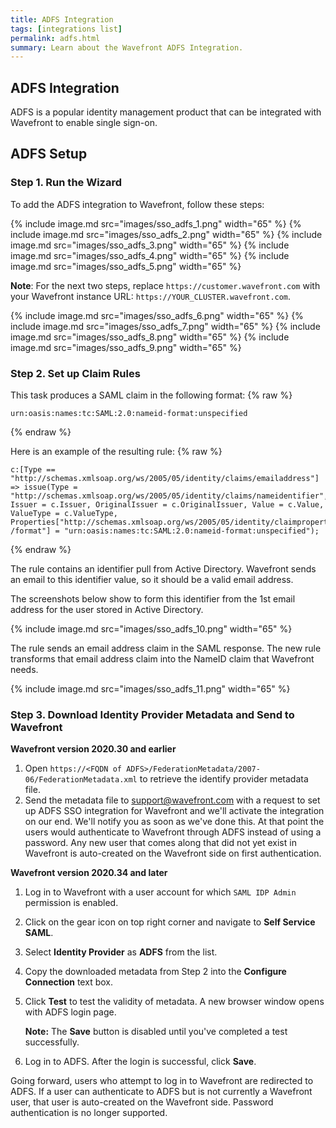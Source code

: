 ```yaml
---
title: ADFS Integration
tags: [integrations list]
permalink: adfs.html
summary: Learn about the Wavefront ADFS Integration.
---
```

## ADFS Integration

ADFS is a popular identity management product that can be integrated with Wavefront to enable single sign-on.
## ADFS Setup

### Step 1. Run the Wizard

To add the ADFS integration to Wavefront, follow these steps:

{% include image.md src="images/sso_adfs_1.png" width="65" %}
{% include image.md src="images/sso_adfs_2.png" width="65" %}
{% include image.md src="images/sso_adfs_3.png" width="65" %}
{% include image.md src="images/sso_adfs_4.png" width="65" %}
{% include image.md src="images/sso_adfs_5.png" width="65" %}

**Note**: For the next two steps, replace `https://customer.wavefront.com` with your Wavefront instance URL: `https://YOUR_CLUSTER.wavefront.com`.

{% include image.md src="images/sso_adfs_6.png" width="65" %}
{% include image.md src="images/sso_adfs_7.png" width="65" %}
{% include image.md src="images/sso_adfs_8.png" width="65" %}
{% include image.md src="images/sso_adfs_9.png" width="65" %}

### Step 2. Set up Claim Rules

This task produces a SAML claim in the following format:
{% raw %}
```
urn:oasis:names:tc:SAML:2.0:nameid-format:unspecified
```
{% endraw %}

Here is an example of the resulting rule:
{% raw %}
```
c:[Type == "http://schemas.xmlsoap.org/ws/2005/05/identity/claims/emailaddress"] => issue(Type = "http://schemas.xmlsoap.org/ws/2005/05/identity/claims/nameidentifier", Issuer = c.Issuer, OriginalIssuer = c.OriginalIssuer, Value = c.Value, ValueType = c.ValueType, Properties["http://schemas.xmlsoap.org/ws/2005/05/identity/claimproperties /format"] = "urn:oasis:names:tc:SAML:2.0:nameid-format:unspecified");
```
{% endraw %}

The rule contains an identifier pull from Active Directory. Wavefront sends an email to this identifier value, so it should be a valid email address. 

The screenshots below show to form this identifier from the 1st email address for the user stored in Active Directory.

{% include image.md src="images/sso_adfs_10.png" width="65" %}

The rule sends an email address claim in the SAML response. The new rule transforms that email address claim into the NameID claim that Wavefront needs.

{% include image.md src="images/sso_adfs_11.png" width="65" %}


### Step 3. Download Identity Provider Metadata and Send to Wavefront

**Wavefront version 2020.30 and earlier**

1. Open `https://<FQDN of ADFS>/FederationMetadata/2007-06/FederationMetadata.xml` to retrieve the identify provider metadata file.
1. Send the metadata file to [support@wavefront.com](mailto:support@wavefront.com) with a request to set up ADFS SSO integration for Wavefront and we'll activate the integration on our end. We'll notify you as soon as we've done this. At that point the users would authenticate to Wavefront through ADFS instead of using a password. Any new user that comes along that did not yet exist in Wavefront is auto-created on the Wavefront side on first authentication.

**Wavefront version 2020.34 and later**

1. Log in to Wavefront with a user account for which `SAML IDP Admin` permission is enabled.
2. Click on the gear icon on top right corner and navigate to **Self Service SAML**.
3. Select **Identity Provider** as **ADFS** from the list.
4. Copy the downloaded metadata from Step 2 into the **Configure Connection** text box.
5. Click **Test** to test the validity of metadata. A new browser window opens with ADFS login page.

   **Note:** The **Save** button is disabled until you've completed a test successfully.

6. Log in to ADFS. After the login is successful, click **Save**.

Going forward, users who attempt to log in to Wavefront are redirected to ADFS. If a user can authenticate to ADFS but is not currently a Wavefront user, that user is auto-created on the Wavefront side. Password authentication is no longer supported.



